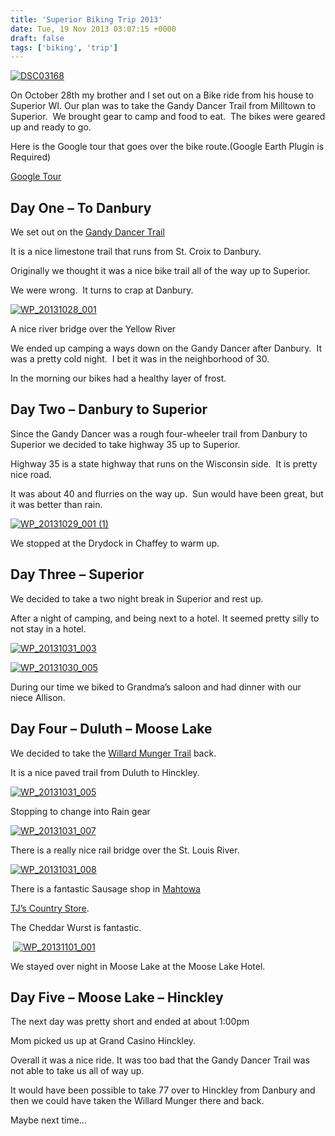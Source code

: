 ```yaml
---
title: 'Superior Biking Trip 2013'
date: Tue, 19 Nov 2013 03:07:15 +0000
draft: false
tags: ['biking', 'trip']
---
```


[![DSC03168](http://jonsherndotcom.files.wordpress.com/2013/11/dsc03168_thumb.jpg "DSC03168")](http://jonsherndotcom.files.wordpress.com/2013/11/dsc03168.jpg) 

On October 28th my brother and I set out on a Bike ride from his house to Superior WI. Our plan was to take the Gandy Dancer Trail from Milltown to Superior.  We brought gear to camp and food to eat.  The bikes were geared up and ready to go.

Here is the Google tour that goes over the bike route.(Google Earth Plugin is Required)

[Google Tour](http://tourbuilder.withgoogle.com/builder#play/ahJzfmd3ZWItdG91cmJ1aWxkZXJyEQsSBFRvdXIYgICAwPjWxQkM)

Day One – To Danbury
--------------------

We set out on the [Gandy Dancer Trail](http://www.polkcountytourism.com/gandydancer.html)

It is a nice limestone trail that runs from St. Croix to Danbury.

Originally we thought it was a nice bike trail all of the way up to Superior.

We were wrong.  It turns to crap at Danbury.

[![WP_20131028_001](http://jonsherndotcom.files.wordpress.com/2013/11/wp_20131028_001_thumb.jpg "WP_20131028_001")](http://jonsherndotcom.files.wordpress.com/2013/11/wp_20131028_001.jpg)

A nice river bridge over the Yellow River

We ended up camping a ways down on the Gandy Dancer after Danbury.  It was a pretty cold night.  I bet it was in the neighborhood of 30.

In the morning our bikes had a healthy layer of frost.

Day Two – Danbury to Superior
-----------------------------

Since the Gandy Dancer was a rough four-wheeler trail from Danbury to Superior we decided to take highway 35 up to Superior.

Highway 35 is a state highway that runs on the Wisconsin side.  It is pretty nice road.

It was about 40 and flurries on the way up.  Sun would have been great, but it was better than rain.

[![WP_20131029_001 (1)](http://jonsherndotcom.files.wordpress.com/2013/11/wp_20131029_0011_thumb.jpg "WP_20131029_001 (1)")](http://jonsherndotcom.files.wordpress.com/2013/11/wp_20131029_0011.jpg)

We stopped at the Drydock in Chaffey to warm up.

Day Three – Superior
--------------------

We decided to take a two night break in Superior and rest up.

After a night of camping, and being next to a hotel. It seemed pretty silly to not stay in a hotel.

[![WP_20131031_003](http://jonsherndotcom.files.wordpress.com/2013/11/wp_20131031_003_thumb.jpg "WP_20131031_003")](http://jonsherndotcom.files.wordpress.com/2013/11/wp_20131031_003.jpg)

[![WP_20131030_005](http://jonsherndotcom.files.wordpress.com/2013/11/wp_20131030_005_thumb.jpg "WP_20131030_005")](http://jonsherndotcom.files.wordpress.com/2013/11/wp_20131030_005.jpg)

During our time we biked to Grandma’s saloon and had dinner with our niece Allison.

Day Four – Duluth – Moose Lake
------------------------------

We decided to take the [Willard Munger Trail](http://www.dnr.state.mn.us/state_trails/willard_munger/index.html) back.

It is a nice paved trail from Duluth to Hinckley.

[![WP_20131031_005](http://jonsherndotcom.files.wordpress.com/2013/11/wp_20131031_005_thumb.jpg "WP_20131031_005")](http://jonsherndotcom.files.wordpress.com/2013/11/wp_20131031_005.jpg)

Stopping to change into Rain gear

[![WP_20131031_007](http://jonsherndotcom.files.wordpress.com/2013/11/wp_20131031_007_thumb.jpg "WP_20131031_007")](http://jonsherndotcom.files.wordpress.com/2013/11/wp_20131031_007.jpg)

There is a really nice rail bridge over the St. Louis River.

[![WP_20131031_008](http://jonsherndotcom.files.wordpress.com/2013/11/wp_20131031_008_thumb.jpg "WP_20131031_008")](http://jonsherndotcom.files.wordpress.com/2013/11/wp_20131031_008.jpg)

There is a fantastic Sausage shop in [Mahtowa](http://en.wikipedia.org/wiki/Mahtowa,_Minnesota)

[TJ’s Country Store](http://www.yelp.com/biz/tjs-country-corner-mahtowa?fsid=ZoaHvUl-jvRMpa0C0UC91Q). 

The Cheddar Wurst is fantastic.

 [![WP_20131101_001](http://jonsherndotcom.files.wordpress.com/2013/11/wp_20131101_001_thumb.jpg "WP_20131101_001")](http://jonsherndotcom.files.wordpress.com/2013/11/wp_20131101_001.jpg)

We stayed over night in Moose Lake at the Moose Lake Hotel.

Day Five – Moose Lake – Hinckley
--------------------------------

The next day was pretty short and ended at about 1:00pm

Mom picked us up at Grand Casino Hinckley.

Overall it was a nice ride. It was too bad that the Gandy Dancer Trail was not able to take us all of way up.

It would have been possible to take 77 over to Hinckley from Danbury and then we could have taken the Willard Munger there and back.

Maybe next time…